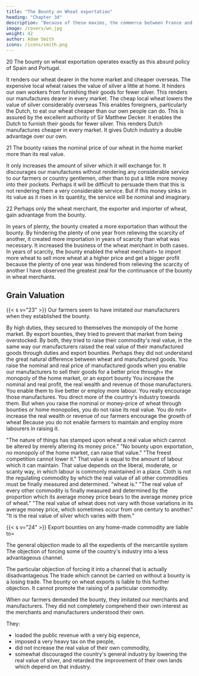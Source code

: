 ```yaml
---
title: "The Bounty on Wheat exportation"
heading: "Chapter 3d"
description: "Because of these maxims, the commerce between France and England has been subjected to so many discouragements and restraints"
image: /covers/wn.jpg
weight: 42
author: Adam Smith
icons: /icons/smith.png
--- 
```



20 The bounty on wheat exportation operates exactly as this absurd policy of Spain and Portugal.

It renders our wheat dearer in the home market and cheaper overseas.
    The expensive local wheat raises the value of silver a little at home.
        It hinders our own workers from furnishing their goods for fewer silver.
        This renders our manufactures dearer in every market.
    The cheap local wheat lowers the value of silver considerably overseas
        This enables foreigners, particularly the Dutch, to eat our wheat cheaper than our own people can do.
            This is assured by the excellent authority of Sir Matthew Decker.
        It enables the Dutch to furnish their goods for fewer silver.
            This renders Dutch manufactures cheaper in every market.
            It gives Dutch industry a double advantage over our own.

21 The bounty raises the nominal price of our wheat in the home market more than its real value.

It only increases the amount of silver which it will exchange for.
It discourages our manufactures without rendering any considerable service to our farmers or country gentlemen, other than to put a little more money into their pockets.
    Perhaps it will be difficult to persuade them that this is not rendering them a very considerable service.
    But if this money sinks in its value as it rises in its quantity, the service will be nominal and imaginary.

22 Perhaps only the wheat merchant, the exporter and importer of wheat, gain advantage from the bounty.

In years of plenty, the bounty created a more exportation than without the bounty.
By hindering the plenty of one year from relieving the scarcity of another, it created more importation in years of scarcity than what was necessary.
It increased the business of the wheat merchant in both cases.
In years of scarcity, the bounty enabled the wheat merchant= 
    to import more wheat
    to sell more wheat at a higher price and get a bigger profit because the plenty of one year was hindered from relieving the scarcity of another
I have observed the greatest zeal for the continuance of the bounty in wheat merchants.



## Grain Valuation

{{< s v="23" >}} Our farmers seem to have imitated our manufacturers when they established the bounty.

By high duties, they secured to themselves the monopoly of the home market.
By export bounties, they tried to prevent that market from being overstocked.
    By both, they tried to raise their commodity's real value, in the same way our manufacturers raised the real value of their manufactured goods through duties and export bounties.
Perhaps they did not understand the great natural difference between wheat and manufactured goods.
    You raise the nominal and real price of manufactured goods when you enable our manufacturers to sell their goods for a better price through= 
        the monopoly of the home market, or
        an export bounty
    You increase the nominal and real profit, the real wealth and revenue of those manufacturers.
        You enable them to live better or employ more labour.
        You really encourage those manufactures.
        You direct more of the country's industry towards them.
    But when you raise the nominal or money-price of wheat through bounties or home monopolies, you do not raise its real value.
        You do not= 
            increase the real wealth or revenue of our farmers
            encourage the growth of wheat
                Because you do not enable farmers to maintain and employ more labourers in raising it.

"The nature of things has stamped upon wheat a real value which cannot be altered by merely altering its money price."
    "No bounty upon exportation, no monopoly of the home market, can raise that value."
    "The freest competition cannot lower it."
    That value is equal to the amount of labour which it can maintain.
    That value depends on the liberal, moderate, or scanty way, in which labour is commonly maintained in a place.
Cloth is not the regulating commodity by which the real value of all other commodities must be finally measured and determined.
    "wheat is."
"The real value of every other commodity is finally measured and determined by the proportion which its average money price bears to the average money price of wheat."
    "The real value of wheat does not vary with those variations in its average money price, which sometimes occur from one century to another."
    "It is the real value of silver which varies with them."


{{< s v="24" >}} Export bounties on any home-made commodity are liable to= 

The general objection made to all the expedients of the mercantile system
    The objection of forcing some of the country's industry into a less advantageous channel.

The particular objection of forcing it into a channel that is actually disadvantageous
    The trade which cannot be carried on without a bounty is a losing trade.
    The bounty on wheat exports is liable to this further objection.
    It cannot promote the raising of a particular commodity.

When our farmers demanded the bounty, they imitated our merchants and manufacturers. They did not completely comprehend their own interest as the merchants and manufacturers understood their own.

They:
- loaded the public revenue with a very big expence,
- imposed a very heavy tax on the people,
- did not increase the real value of their own commodity,
- somewhat discouraged the country's general industry by lowering the real value of silver, and
retarded the improvement of their own lands which depend on that industry.


